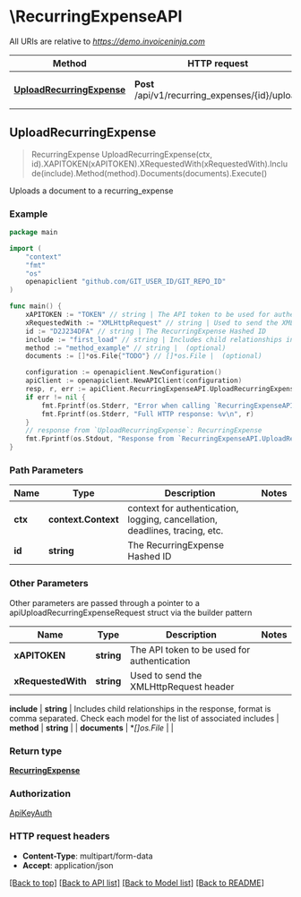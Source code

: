 # \RecurringExpenseAPI

All URIs are relative to *https://demo.invoiceninja.com*

Method | HTTP request | Description
------------- | ------------- | -------------
[**UploadRecurringExpense**](RecurringExpenseAPI.md#UploadRecurringExpense) | **Post** /api/v1/recurring_expenses/{id}/upload | Uploads a document to a recurring_expense



## UploadRecurringExpense

> RecurringExpense UploadRecurringExpense(ctx, id).XAPITOKEN(xAPITOKEN).XRequestedWith(xRequestedWith).Include(include).Method(method).Documents(documents).Execute()

Uploads a document to a recurring_expense



### Example

```go
package main

import (
	"context"
	"fmt"
	"os"
	openapiclient "github.com/GIT_USER_ID/GIT_REPO_ID"
)

func main() {
	xAPITOKEN := "TOKEN" // string | The API token to be used for authentication
	xRequestedWith := "XMLHttpRequest" // string | Used to send the XMLHttpRequest header
	id := "D2J234DFA" // string | The RecurringExpense Hashed ID
	include := "first_load" // string | Includes child relationships in the response, format is comma separated. Check each model for the list of associated includes (optional)
	method := "method_example" // string |  (optional)
	documents := []*os.File{"TODO"} // []*os.File |  (optional)

	configuration := openapiclient.NewConfiguration()
	apiClient := openapiclient.NewAPIClient(configuration)
	resp, r, err := apiClient.RecurringExpenseAPI.UploadRecurringExpense(context.Background(), id).XAPITOKEN(xAPITOKEN).XRequestedWith(xRequestedWith).Include(include).Method(method).Documents(documents).Execute()
	if err != nil {
		fmt.Fprintf(os.Stderr, "Error when calling `RecurringExpenseAPI.UploadRecurringExpense``: %v\n", err)
		fmt.Fprintf(os.Stderr, "Full HTTP response: %v\n", r)
	}
	// response from `UploadRecurringExpense`: RecurringExpense
	fmt.Fprintf(os.Stdout, "Response from `RecurringExpenseAPI.UploadRecurringExpense`: %v\n", resp)
}
```

### Path Parameters


Name | Type | Description  | Notes
------------- | ------------- | ------------- | -------------
**ctx** | **context.Context** | context for authentication, logging, cancellation, deadlines, tracing, etc.
**id** | **string** | The RecurringExpense Hashed ID | 

### Other Parameters

Other parameters are passed through a pointer to a apiUploadRecurringExpenseRequest struct via the builder pattern


Name | Type | Description  | Notes
------------- | ------------- | ------------- | -------------
 **xAPITOKEN** | **string** | The API token to be used for authentication | 
 **xRequestedWith** | **string** | Used to send the XMLHttpRequest header | 

 **include** | **string** | Includes child relationships in the response, format is comma separated. Check each model for the list of associated includes | 
 **method** | **string** |  | 
 **documents** | **[]*os.File** |  | 

### Return type

[**RecurringExpense**](RecurringExpense.md)

### Authorization

[ApiKeyAuth](../README.md#ApiKeyAuth)

### HTTP request headers

- **Content-Type**: multipart/form-data
- **Accept**: application/json

[[Back to top]](#) [[Back to API list]](../README.md#documentation-for-api-endpoints)
[[Back to Model list]](../README.md#documentation-for-models)
[[Back to README]](../README.md)

